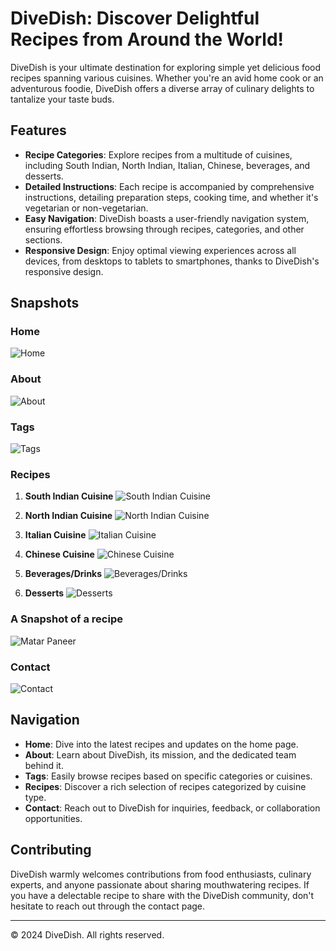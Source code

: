 # DiveDish: Discover Delightful Recipes from Around the World!

DiveDish is your ultimate destination for exploring simple yet delicious food recipes spanning various cuisines. Whether you're an avid home cook or an adventurous foodie, DiveDish offers a diverse array of culinary delights to tantalize your taste buds.

## Features

- **Recipe Categories**: Explore recipes from a multitude of cuisines, including South Indian, North Indian, Italian, Chinese, beverages, and desserts.
- **Detailed Instructions**: Each recipe is accompanied by comprehensive instructions, detailing preparation steps, cooking time, and whether it's vegetarian or non-vegetarian.
- **Easy Navigation**: DiveDish boasts a user-friendly navigation system, ensuring effortless browsing through recipes, categories, and other sections.
- **Responsive Design**: Enjoy optimal viewing experiences across all devices, from desktops to tablets to smartphones, thanks to DiveDish's responsive design.

## Snapshots

### Home
![Home](https://github.com/mueezbaig/DiveDish/blob/main/snap_shots/127.0.0.1_5502_index.html.png)

### About
![About](https://github.com/mueezbaig/DiveDish/blob/main/snap_shots/127.0.0.1_5502_about.html.png)

### Tags
![Tags](https://github.com/mueezbaig/DiveDish/blob/main/snap_shots/127.0.0.1_5502_tags.html.png)

### Recipes
1. **South Indian Cuisine**
   ![South Indian Cuisine](https://github.com/mueezbaig/DiveDish/blob/main/snap_shots/127.0.0.1_5502_South_south_indian_cuisine.html.png)

2. **North Indian Cuisine**
   ![North Indian Cuisine](https://github.com/mueezbaig/DiveDish/blob/main/snap_shots/127.0.0.1_5502_North_north_indian_cuisine.html.png)

3. **Italian Cuisine**
   ![Italian Cuisine](https://github.com/mueezbaig/DiveDish/blob/main/snap_shots/127.0.0.1_5502_Italian_italian_cuisine.html.png)

4. **Chinese Cuisine**
   ![Chinese Cuisine](https://github.com/mueezbaig/DiveDish/blob/main/snap_shots/127.0.0.1_5502_Chinise_Chinese_Cuisine.html.png)

5. **Beverages/Drinks**
   ![Beverages/Drinks](https://github.com/mueezbaig/DiveDish/blob/main/snap_shots/127.0.0.1_5502_BeveragesDrinks_beverages_drinks.html.png)

6. **Desserts**
   ![Desserts](https://github.com/mueezbaig/DiveDish/blob/main/snap_shots/127.0.0.1_5502_desserts_Desserts.html.png)


### A Snapshot of a recipe

![Matar Paneer](https://github.com/mueezbaig/DiveDish/blob/main/snap_shots/127.0.0.1_5502_Italian_italian_cuisine.html.png)


### Contact
![Contact](https://github.com/mueezbaig/DiveDish/blob/main/snap_shots/127.0.0.1_5502_contact.html.png)

## Navigation

- **Home**: Dive into the latest recipes and updates on the home page.
- **About**: Learn about DiveDish, its mission, and the dedicated team behind it.
- **Tags**: Easily browse recipes based on specific categories or cuisines.
- **Recipes**: Discover a rich selection of recipes categorized by cuisine type.
- **Contact**: Reach out to DiveDish for inquiries, feedback, or collaboration opportunities.

## Contributing

DiveDish warmly welcomes contributions from food enthusiasts, culinary experts, and anyone passionate about sharing mouthwatering recipes. If you have a delectable recipe to share with the DiveDish community, don't hesitate to reach out through the contact page.

---

&copy; 2024 DiveDish. All rights reserved.

